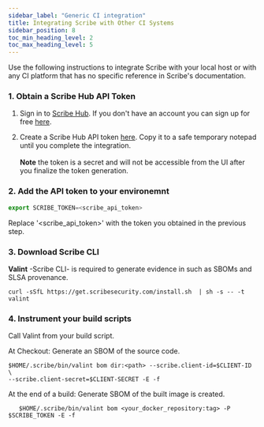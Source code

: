```yaml
---
sidebar_label: "Generic CI integration"
title: Integrating Scribe with Other CI Systems
sidebar_position: 8
toc_min_heading_level: 2
toc_max_heading_level: 5
---
```


Use the following instructions to integrate Scribe with your local host or with any CI platform that has no specific reference in Scribe's documentation.

### 1. Obtain a Scribe Hub API Token
1. Sign in to [Scribe Hub](https://app.scribesecurity.com). If you don't have an account you can sign up for free [here](https://scribesecurity.com/scribe-platform-lp/ "Start Using Scribe For Free").

2. Create a Scribe Hub API token [here](https://app.scribesecurity.com/settings/tokens). Copy it to a safe temporary notepad until you complete the integration. </br></br>
**Note** the token is a secret and will not be accessible from the UI after you finalize the token generation. 

### 2. Add the API token to your environemnt
  
   ```js
   export SCRIBE_TOKEN=<scribe_api_token>
   ```
Replace '<scribe_api_token>' with the token you obtained in the previous step.

### 3. Download Scribe CLI

**Valint** -Scribe CLI- is required to generate evidence in such as SBOMs and SLSA provenance. 
```
curl -sSfL https://get.scribesecurity.com/install.sh  | sh -s -- -t valint
```

### 4. Instrument your build scripts
Call Valint from your build script.

At Checkout: Generate an SBOM of the source code. 
```
$HOME/.scribe/bin/valint bom dir:<path> --scribe.client-id=$CLIENT-ID \
--scribe.client-secret=$CLIENT-SECRET -E -f
```
At the end of a build: Generate SBOM of the built image is created.
```
   $HOME/.scribe/bin/valint bom <your_docker_repository:tag> -P $SCRIBE_TOKEN -E -f
```
